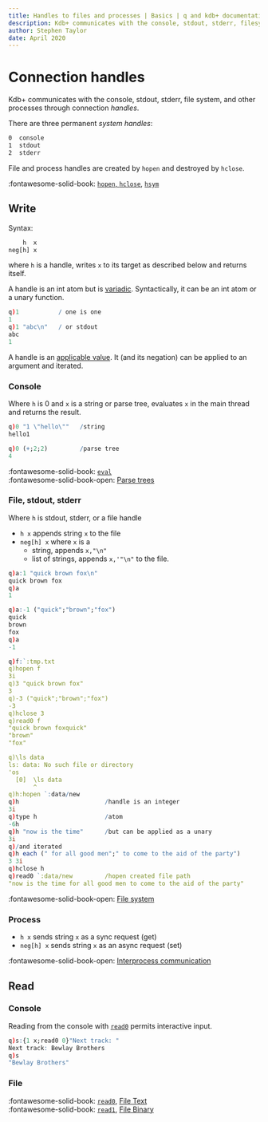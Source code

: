 ```yaml
---
title: Handles to files and processes | Basics | q and kdb+ documentation
description: Kdb+ communicates with the console, stdout, stderr, filesystem, and other processes through handles
author: Stephen Taylor
date: April 2020
---
```

# Connection handles


Kdb+ communicates with the console, stdout, stderr, file system, and other processes through connection _handles_. 

There are three permanent _system handles_:

```txt
0  console
1  stdout
2  stderr
```

File and process handles are created by `hopen` and destroyed by `hclose`.

:fontawesome-solid-book:
[`hopen`, `hclose`](../ref/hopen.md),
[`hsym`](../ref/hsym.md)


## Write

Syntax:
```txt
    h  x
neg[h] x
```

where `h` is a handle, writes `x` to its target as described below and returns itself.

A handle is an int atom but is [variadic](glossary.md#variadic). 
Syntactically, it can be an int atom or a unary function.

```q
q)1           / one is one
1
q)1 "abc\n"   / or stdout
abc
1
```

<i class="far fa-comment"></i>
A handle is an [applicable value](glossary.md#applicable-value). It (and its negation) can be applied to an argument and iterated. 


### Console

Where `h` is 0 and `x` is a string or parse tree, evaluates `x` in the main thread and returns the result.

```q
q)0 "1 \"hello\""   /string
hello1

q)0 (+;2;2)         /parse tree
4
```

:fontawesome-solid-book:
[`eval`](../ref/eval.md)
<br>
:fontawesome-solid-book-open:
[Parse trees](parsetrees.md)


### File, stdout, stderr

Where `h` is stdout, stderr, or a file handle

-   `h x` appends string `x` to the file 
-   `neg[h] x` where `x` is a
    -   string, appends `x,"\n"` 
    -   list of strings, appends `x,'"\n"`
    to the file.

```q
q)a:1 "quick brown fox\n"
quick brown fox
q)a
1

q)a:-1 ("quick";"brown";"fox")
quick
brown
fox
q)a
-1

q)f:`:tmp.txt
q)hopen f
3i
q)3 "quick brown fox"
3
q)-3 ("quick";"brown";"fox")
-3
q)hclose 3
q)read0 f
"quick brown foxquick"
"brown"
"fox"

q)\ls data
ls: data: No such file or directory
'os
  [0]  \ls data
       ^
q)h:hopen `:data/new
q)h                        /handle is an integer
3i
q)type h                   /atom
-6h
q)h "now is the time"      /but can be applied as a unary
3i
q)/and iterated
q)h each (" for all good men";" to come to the aid of the party")
3 3i
q)hclose h
q)read0 `:data/new         /hopen created file path
"now is the time for all good men to come to the aid of the party"
```

:fontawesome-solid-book-open:
[File system](files.md)


### Process

-   `h x` sends string `x` as a sync request (get)
-   `neg[h] x` sends string `x` as an async request (set)

:fontawesome-solid-book-open:
[Interprocess communication](ipc.md)


## Read

### Console

Reading from the console with [`read0`](../ref/read0.md#system-or-process-handle) permits interactive input.

```q
q)s:{1 x;read0 0}"Next track: "
Next track: Bewlay Brothers
q)s
"Bewlay Brothers"
```


### File 

:fontawesome-solid-book:
[`read0`](../ref/read0.md), 
[File Text](../ref/file-text.md)
<br>
:fontawesome-solid-book:
[`read1`](../ref/read1.md), 
[File Binary](../ref/file-binary.md)




